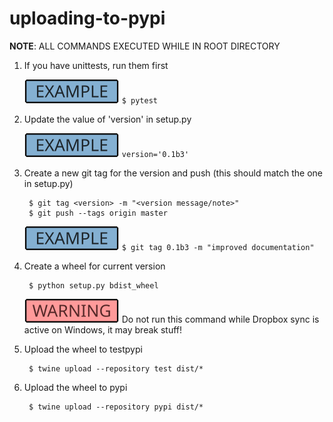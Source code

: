 # uploading-to-pypi

__NOTE__: ALL COMMANDS EXECUTED WHILE IN ROOT DIRECTORY

1. If you have unittests, run them first

   ![Example](Example-Tag-V3.svg) `$ pytest`

1. Update the value of 'version' in setup.py
    
    ![Example](Example-Tag-V3.svg) `version='0.1b3'`

1. Create a new git tag for the version and push (this should match the one in setup.py)

        $ git tag <version> -m "<version message/note>"
        $ git push --tags origin master

   ![Example](Example-Tag-V3.svg) `$ git tag 0.1b3 -m "improved documentation"`

1. Create a wheel for current version

        $ python setup.py bdist_wheel

   ![Warning](Warning-Tag-V3.svg) Do not run this command while Dropbox sync is active on Windows, it may break stuff!

1. Upload the wheel to testpypi

        $ twine upload --repository test dist/*

   [url]: https://test.pypi.org/legacy/

1. Upload the wheel to pypi

        $ twine upload --repository pypi dist/*

   [url]: https://upload.pypi.org/legacy/
